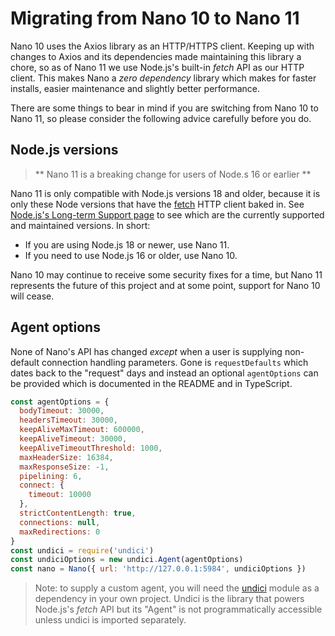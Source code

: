 # Migrating from Nano 10 to Nano 11

Nano 10 uses the Axios library as an HTTP/HTTPS client. Keeping up with changes to Axios and its dependencies made maintaining this library a chore, so as of Nano 11 we use Node.js's built-in _fetch_ API as our HTTP client. This makes Nano a _zero dependency_ library which makes for faster installs, easier maintenance and slightly better performance.

There are some things to bear in mind if you are switching from Nano 10 to Nano 11, so please consider the following advice carefully before you do.

## Node.js versions

> ** Nano 11 is a breaking change for users of Node.s 16 or earlier **

Nano 11 is only compatible with Node.js versions 18 and older, because it is only these Node versions that have the [fetch](https://nodejs.org/dist/latest-v18.x/docs/api/globals.html#fetch) HTTP client baked in. See [Node.js's Long-term Support page](https://nodejs.org/en/about/previous-releases) to see which are the currently supported and maintained versions. In short:

- If you are using Node.js 18 or newer, use Nano 11.
- If you need to use Node.js 16 or older, use Nano 10.

Nano 10 may continue to receive some security fixes for a time, but Nano 11 represents the future of this project and at some point, support for Nano 10 will cease.

## Agent options

None of Nano's API has changed _except_ when a user is supplying non-default connection handling parameters. Gone is `requestDefaults` which dates back to the "request" days and instead an optional `agentOptions` can be provided which is documented in the README and in TypeScript.

```js
const agentOptions = {
  bodyTimeout: 30000,
  headersTimeout: 30000,
  keepAliveMaxTimeout: 600000,
  keepAliveTimeout: 30000,
  keepAliveTimeoutThreshold: 1000,
  maxHeaderSize: 16384,
  maxResponseSize: -1,
  pipelining: 6,
  connect: { 
    timeout: 10000
  },
  strictContentLength: true,
  connections: null,
  maxRedirections: 0
}
const undici = require('undici')
const undiciOptions = new undici.Agent(agentOptions)
const nano = Nano({ url: 'http://127.0.0.1:5984', undiciOptions })
```

> Note: to supply a custom agent, you will need the [undici](https://www.npmjs.com/package/undici) module as a dependency in your own project. Undici is the library that powers Node.js's _fetch_ API but its "Agent" is not programmatically accessible unless undici is imported separately.


